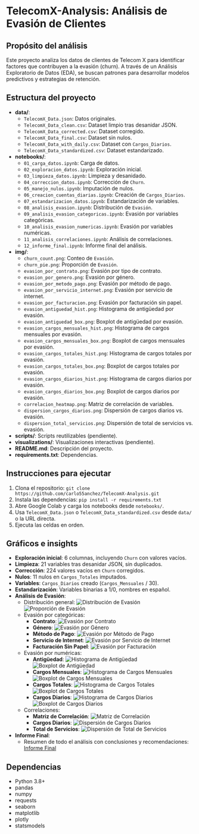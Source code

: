 # TelecomX-Analysis: Análisis de Evasión de Clientes

## Propósito del análisis
Este proyecto analiza los datos de clientes de Telecom X para identificar factores que contribuyen a la evasión (churn). A través de un Análisis Exploratorio de Datos (EDA), se buscan patrones para desarrollar modelos predictivos y estrategias de retención.

## Estructura del proyecto
- **data/**: 
  - `TelecomX_Data.json`: Datos originales.
  - `TelecomX_Data_clean.csv`: Dataset limpio tras desanidar JSON.
  - `TelecomX_Data_corrected.csv`: Dataset corregido.
  - `TelecomX_Data_final.csv`: Dataset sin nulos.
  - `TelecomX_Data_with_daily.csv`: Dataset con `Cargos_Diarios`.
  - `TelecomX_Data_standardized.csv`: Dataset estandarizado.
- **notebooks/**: 
  - `01_carga_datos.ipynb`: Carga de datos.
  - `02_exploracion_datos.ipynb`: Exploración inicial.
  - `03_limpieza_datos.ipynb`: Limpieza y desanidado.
  - `04_correccion_datos.ipynb`: Corrección de `Churn`.
  - `05_manejo_nulos.ipynb`: Imputación de nulos.
  - `06_creacion_cuentas_diarias.ipynb`: Creación de `Cargos_Diarios`.
  - `07_estandarizacion_datos.ipynb`: Estandarización de variables.
  - `08_analisis_evasion.ipynb`: Distribución de `Evasión`.
  - `09_analisis_evasion_categoricas.ipynb`: Evasión por variables categóricas.
  - `10_analisis_evasion_numericas.ipynb`: Evasión por variables numéricas.
  - `11_analisis_correlaciones.ipynb`: Análisis de correlaciones.
  - `12_informe_final.ipynb`: Informe final del análisis.
- **img/**:
  - `churn_count.png`: Conteo de `Evasión`.
  - `churn_pie.png`: Proporción de `Evasión`.
  - `evasion_por_contrato.png`: Evasión por tipo de contrato.
  - `evasion_por_genero.png`: Evasión por género.
  - `evasion_por_metodo_pago.png`: Evasión por método de pago.
  - `evasion_por_servicio_internet.png`: Evasión por servicio de internet.
  - `evasion_por_facturacion.png`: Evasión por facturación sin papel.
  - `evasion_antiguedad_hist.png`: Histograma de antigüedad por evasión.
  - `evasion_antiguedad_box.png`: Boxplot de antigüedad por evasión.
  - `evasion_cargos_mensuales_hist.png`: Histograma de cargos mensuales por evasión.
  - `evasion_cargos_mensuales_box.png`: Boxplot de cargos mensuales por evasión.
  - `evasion_cargos_totales_hist.png`: Histograma de cargos totales por evasión.
  - `evasion_cargos_totales_box.png`: Boxplot de cargos totales por evasión.
  - `evasion_cargos_diarios_hist.png`: Histograma de cargos diarios por evasión.
  - `evasion_cargos_diarios_box.png`: Boxplot de cargos diarios por evasión.
  - `correlacion_heatmap.png`: Matriz de correlación de variables.
  - `dispersion_cargos_diarios.png`: Dispersión de cargos diarios vs. evasión.
  - `dispersion_total_servicios.png`: Dispersión de total de servicios vs. evasión.
- **scripts/**: Scripts reutilizables (pendiente).
- **visualizations/**: Visualizaciones interactivas (pendiente).
- **README.md**: Descripción del proyecto.
- **requirements.txt**: Dependencias.

## Instrucciones para ejecutar
1. Clona el repositorio: `git clone https://github.com/carlo55anchez/TelecomX-Analysis.git`
2. Instala las dependencias: `pip install -r requirements.txt`
3. Abre Google Colab y carga los notebooks desde `notebooks/`.
4. Usa `TelecomX_Data.json` o `TelecomX_Data_standardized.csv` desde `data/` o la URL directa.
5. Ejecuta las celdas en orden.

## Gráficos e insights
- **Exploración inicial**: 6 columnas, incluyendo `Churn` con valores vacíos.
- **Limpieza**: 21 variables tras desanidar JSON, sin duplicados.
- **Corrección**: 224 valores vacíos en `Churn` corregidos.
- **Nulos**: 11 nulos en `Cargos_Totales` imputados.
- **Variables**: `Cargos_Diarios` creado (`Cargos_Mensuales` / 30).
- **Estandarización**: Variables binarias a 1/0, nombres en español.
- **Análisis de Evasión**:
  - Distribución general:
    ![Distribución de Evasión](img/churn_count.png)
    ![Proporción de Evasión](img/churn_pie.png)
  - Evasión por categóricas:
    - **Contrato**:
      ![Evasión por Contrato](img/evasion_por_contrato.png)
    - **Género**:
      ![Evasión por Género](img/evasion_por_genero.png)
    - **Método de Pago**:
      ![Evasión por Método de Pago](img/evasion_por_metodo_pago.png)
    - **Servicio de Internet**:
      ![Evasión por Servicio de Internet](img/evasion_por_servicio_internet.png)
    - **Facturación Sin Papel**:
      ![Evasión por Facturación](img/evasion_por_facturacion.png)
  - Evasión por numéricas:
    - **Antigüedad**:
      ![Histograma de Antigüedad](img/evasion_antiguedad_hist.png)
      ![Boxplot de Antigüedad](img/evasion_antiguedad_box.png)
    - **Cargos Mensuales**:
      ![Histograma de Cargos Mensuales](img/evasion_cargos_mensuales_hist.png)
      ![Boxplot de Cargos Mensuales](img/evasion_cargos_mensuales_box.png)
    - **Cargos Totales**:
      ![Histograma de Cargos Totales](img/evasion_cargos_totales_hist.png)
      ![Boxplot de Cargos Totales](img/evasion_cargos_totales_box.png)
    - **Cargos Diarios**:
      ![Histograma de Cargos Diarios](img/evasion_cargos_diarios_hist.png)
      ![Boxplot de Cargos Diarios](img/evasion_cargos_diarios_box.png)
  - Correlaciones:
    - **Matriz de Correlación**:
      ![Matriz de Correlación](img/correlacion_heatmap.png)
    - **Cargos Diarios**:
      ![Dispersión de Cargos Diarios](img/dispersion_cargos_diarios.png)
    - **Total de Servicios**:
      ![Dispersión de Total de Servicios](img/dispersion_total_servicios.png)
- **Informe Final**:
  - Resumen de todo el análisis con conclusiones y recomendaciones:
    [Informe Final](notebooks/12_informe_final.ipynb)

## Dependencias
- Python 3.8+
- pandas
- numpy
- requests
- seaborn
- matplotlib
- plotly
- statsmodels
